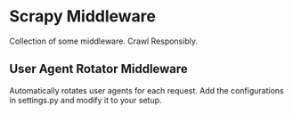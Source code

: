 # Scrapy Middleware
Collection of some middleware. Crawl Responsibly.


## User Agent Rotator Middleware
Automatically rotates user agents for each request. Add the configurations in settings.py and modify it to your setup.
